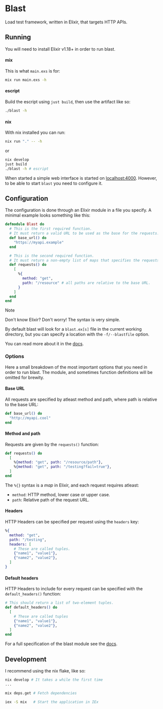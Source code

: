 # Blast

Load test framework, written in Elixir, that targets HTTP APIs.

## Running

You will need to install Elixir v1.18+ in order to run blast.

#### mix
This is what `main.exs` is for:
```sh
mix run main.exs -h
```

#### escript
Build the escript using `just build`, then use the artifact like so:
```sh
./blast -h
```

#### nix
With nix installed you can run:

```sh
nix run "." -- -h
```

or

```sh
nix develop
just build
./blast -h # escript
```

When started a simple web interface is started on [localhost:4000](http://localhost:4000).
However, to be able to start `blast` you need to configure it.

## Configuration

The configuration is done through an Elixir module in a file you specify.
A minimal example looks something like this:

```elixir
defmodule Blast do
  # This is the first required function.
  # It must return a valid URL to be used as the base for the requests.
  def base_url() do
    "https://myapi.example"
  end

  # This is the second required function.
  # It must return a non-empty list of maps that specifies the requests to send.
  def requests() do
    [
      %{
        method: "get",
        path: "/resource" # all paths are relative to the base URL.
      }
    ]
  end
end
```

> [!NOTE]
> Don't know Elixir? Don't worry! The syntax is very simple.


By default blast will look for a `blast.ex[s]` file in the current working directory,
but you can specify a location with the `-f/--blastfile` option.

You can read more about it in the [docs](./docs/blast.md).

### Options

Here a small breakdown of the most important options that you need
in order to run blast. The module, and sometimes function definitions
will be omitted for brewity.

#### Base URL
All requests are specified by atleast method and path, where path is relative to the base URL:
```elixir
def base_url() do
  "http://myapi.cool"
end
```

#### Method and path
Requests are given by the `requests()` function:
```elixir
def requests() do
  [
    %{method: "get", path: "/resource/path"},
    %{method: "get", path: "/testing?fail=true"},
  ]
end
```

The `%{}` syntax is a _map_ in Elixir, and each request requires atleast:
- `method`: HTTP method, lower case or upper case.
- `path`: Relative path of the request URL.


#### Headers
HTTP Headers can be specified per request using the `headers` key:
```elixir
%{
  method: "get",
  path: "/testing",
  headers: [
    # These are called tuples.
    {"name1", "value1"},
    {"name2", "value2"},
  ]
}
```

#### Default headers
HTTP Headers to include for every request can be specified with the `default_headers()` function:
```elixir
# This should return a list of two-element tuples.
def default_headers() do
  [
    # These are called tuples
    {"name1", "value1"},
    {"name2", "value2"},
  ]
end
```

For a full specification of the blast module see the [docs](./docs/blast.md).

## Development

I recommend using the nix flake, like so:

```sh
nix develop # It takes a while the first time
...

mix deps.get # Fetch dependencies

iex -S mix   # Start the application in IEx
```
